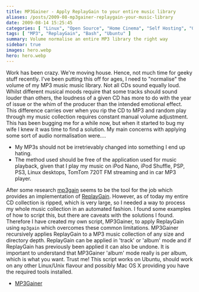 ```yaml
---
title: MP3Gainer - Apply ReplayGain to your entire music library
aliases: /posts/2009-08-mp3gainer-replaygain-your-music-library
date: 2009-08-14 15:25:45
categories: [ "Linux", "Open Source", "Home Cinema", "Self Hosting", "Gadgets" ]
tags: [ "MP3", "ReplayGain", "Bash", "Ubuntu" ]
summary: Volume normalise an entire MP3 library the right way
sidebar: true
images: hero.webp
hero: hero.webp
---
```


Work has been crazy. We're moving house. Hence, not much time for geeky stuff
recently. I've been putting this off for ages, I need to "normalise" the
volume of my MP3 music music library. Not all CDs sound equally loud. Whilst
different musical moods require that some tracks should sound louder than
others, the loudness of a given CD has more to do with the year of issue or
the whim of the producer than the intended emotional effect. This difference
carries over when you rip the CD to MP3 and random play through my music
collection requires constant manual volume adjustment. This has been bugging
me for a while now, but when it started to bug my wife I knew it was time to
find a solution. My main concerns with applying some sort of audio
normalisation were....

  * My MP3s should not be irretrievably changed into something I end up hating.
  * The method used should be free of the application used for music playback,
    given that I play my music on iPod Nano, iPod Shuffle, PSP, PS3, Linux desktops,
    TomTom 720T FM streaming and in car MP3 player.

After some research [mp3gain](http://mp3gain.sourceforge.net) seems to be the
tool for the job which provides an implementation of
[ReplayGain](http://www.replaygain.org/). However, as of today my entire CD
collection is ripped, which is very large, so I needed a way to process my
whole music collection in an automated fashion. I found some examples of how
to script this, but there are caveats with the solutions I found. Therefore I
have created my own script, MP3Gainer, to apply ReplayGain using `mp3gain`
which overcomes these common limitations. MP3Gainer recursively applies
ReplayGain to a MP3 music collection of any size and directory depth.
ReplayGain can be applied in 'track' or 'album' mode and if ReplayGain has
previously been applied it can also be undone. It is important to understand
that MP3Gainer 'album' mode really is per album, which is what you want. Trust
me! This script works on Ubuntu, should work on any other Linux/Unix
flavour and possibly Mac OS X providing you have the required tools installed.

  * [MP3Gainer](https://github.com/flexiondotorg/MP3Gainer)
